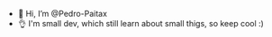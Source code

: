 - 👋 Hi, I’m @Pedro-Paitax
- 👌 I'm small dev, which still learn about small thigs, so keep cool :)
<!---
Pedro-Paitax/Pedro-Paitax is a ✨ special ✨ repository because its `README.md` (this file) appears on your GitHub profile.
You can click the Preview link to take a look at your changes.
--->

